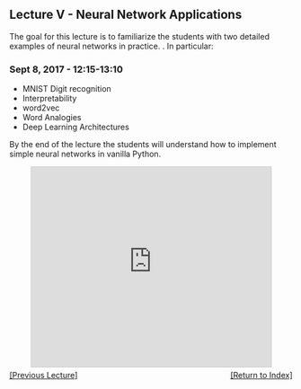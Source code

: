 ## Lecture V - Neural Network Applications

The goal for this lecture is to familiarize the students with two detailed examples of neural networks in practice. . In particular:

### Sept 8, 2017 - 12:15-13:10
  * MNIST Digit recognition
  * Interpretability
  * word2vec
  * Word Analogies
  * Deep Learning Architectures

By the end of the lecture the students will understand how to implement simple neural networks in vanilla Python.

<center>
<iframe src="https://www.slideshare.net/slideshow/embed_code/key/LSlg4rCQlrBY1X" width="427" height="356" frameborder="0" marginwidth="0" marginheight="0" scrolling="no" style="border:1px solid #CCC; border-width:1px; margin-bottom:5px; max-width: 100%;" allowfullscreen> </iframe> </center>
<div align="left" style="float: left;"><a href="/IFISC2017/lecture4">[Previous Lecture]</a></div><div align="right" style="float: right;"><a href="/IFISC2017/">[Return to Index]</a></div>
